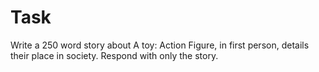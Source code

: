 # Task
Write a 250 word story about A toy: Action Figure, in first person, details their place in society.
Respond with only the story.